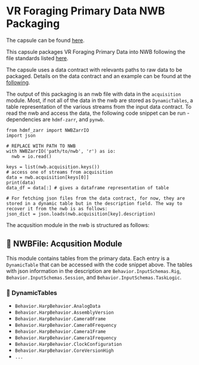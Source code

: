 # VR Foraging Primary Data NWB Packaging

The capsule can be found [here](https://codeocean.allenneuraldynamics.org/capsule/3265591/tree). 

This capsule packages VR Foraging Primary Data into NWB following the file standards listed [here](https://github.com/AllenNeuralDynamics/aind-file-standards/blob/main/file_formats/nwb.md). 

The capsule uses a data contract with relevants paths to raw data to be packaged. Details on the data contract and an example can be found at the [following](https://allenneuraldynamics.github.io/Aind.Behavior.VrForaging/dataset.html). 

The output of this packaging is an nwb file with data in the `acquisition` module. Most, if not all of the data in the nwb are stored as `DynamicTables`, a table representation of the various streams from the input data contract. To read the nwb and access the data, the following code snippet can be run - dependencies are `hdmf-zarr`, and `pynwb`.

```
from hdmf_zarr import NWBZarrIO
import json

# REPLACE WITH PATH TO NWB
with NWBZarrIO('path/to/nwb', 'r') as io:
  nwb = io.read()

keys = list(nwb.acquisition.keys())
# access one of streams from acquisition
data = nwb.acquisition[keys[0]]
print(data)
data_df = data[:] # gives a dataframe representation of table

# For fetching json files from the data contract, for now, they are stored in a dynamic table but in the description field. The way to recover it from the nwb is as follows:
json_dict = json.loads(nwb.acquisition[key].description)
```

The acqusition module in the nwb is structured as follows:
## 📁 NWBFile: Acqusition Module

This module contains tables from the primary data. Each entry is a `DynamicTable` that can be accessed with the code snippet above. The tables with json information in the description are `Behavior.InputSchemas.Rig`, `Behavior.InputSchemas.Session`, and `Behavior.InputSchemas.TaskLogic`.

### 📑 DynamicTables

- `Behavior.HarpBehavior.AnalogData`
- `Behavior.HarpBehavior.AssemblyVersion`
- `Behavior.HarpBehavior.Camera0Frame`
- `Behavior.HarpBehavior.Camera0Frequency`
- `Behavior.HarpBehavior.Camera1Frame`
- `Behavior.HarpBehavior.Camera1Frequency`
- `Behavior.HarpBehavior.ClockConfiguration`
- `Behavior.HarpBehavior.CoreVersionHigh`
- `...`
